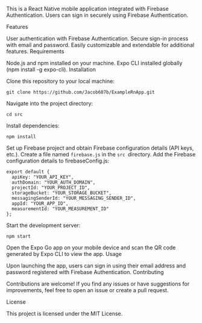 This is a React Native mobile application integrated with Firebase Authentication. Users can sign in securely using Firebase Authentication.

Features

User authentication with Firebase Authentication.
Secure sign-in process with email and password.
Easily customizable and extendable for additional features.
Requirements

Node.js and npm installed on your machine.
Expo CLI installed globally (npm install -g expo-cli).
Installation

Clone this repository to your local machine:
```
git clone https://github.com/Jacob607b/ExampleRnApp.git
```
Navigate into the project directory:
```
cd src
```
Install dependencies:
```
npm install
```
Set up Firebase project and obtain Firebase configuration details (API keys, etc.).
Create a file named `firebase.js` in the `src `directory.
Add the Firebase configuration details to firebaseConfig.js:
```
export default {
  apiKey: "YOUR_API_KEY",
  authDomain: "YOUR_AUTH_DOMAIN",
  projectId: "YOUR_PROJECT_ID",
  storageBucket: "YOUR_STORAGE_BUCKET",
  messagingSenderId: "YOUR_MESSAGING_SENDER_ID",
  appId: "YOUR_APP_ID",
  measurementId: "YOUR_MEASUREMENT_ID"
};
```
Start the development server:
```
npm start
```
Open the Expo Go app on your mobile device and scan the QR code generated by Expo CLI to view the app.
Usage

Upon launching the app, users can sign in using their email address and password registered with Firebase Authentication.
Contributing

Contributions are welcome! If you find any issues or have suggestions for improvements, feel free to open an issue or create a pull request.

License

This project is licensed under the MIT License.
